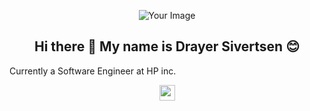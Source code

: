 <p align="center">
  <img src="https://github.com/DrayerSivertsen/drayersivertsen/blob/Projects/images/githubspedup.gif" alt="Your Image" style="max-width:100%; height:auto;">
</p>

<h2 align="center">Hi there 👋 My name is Drayer Sivertsen 😊 </h2>

<p aling="center">Currently a Software Engineer at HP inc.</p>

<p align="center"><a href="https://www.linkedin.com/in/drayersivertsen/"><img src="https://img.shields.io/badge/linkedin-%230077B5.svg?&style=for-the-badge&logo=linkedin&logoColor=white" height=25></a> 

<p align="center">
<a src="https://img.shields.io/badge/:badgeContent"></a>
</p>


